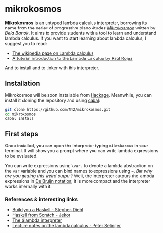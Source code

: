 # mikrokosmos

**Mikrokosmos** is an untyped lambda calculus interpreter, borrowing its name from the series of
progressive piano études *[Mikrokosmos](https://www.youtube.com/watch?v=VEsMk3DAzWM)* written by *Bela Bartok*. 
It aims to provide students with a tool to learn and understand lambda calculus.
If you want to start learning about lambda calculus, I suggest you to read:

 * [The wikipedia page on Lambda calculus](https://en.wikipedia.org/wiki/Lambda_calculus#Informal_description)
 * [A tutorial introduction to the Lambda calculus by Raúl Rojas](www.inf.fu-berlin.de/lehre/WS03/alpi/lambda.pdf)

And to install and to tinker with this interpreter.

## Installation

Mikrokosmos will be soon installable from [Hackage](http://hackage.haskell.org/). Meanwhile, you can install it 
cloning the repository and using [cabal](https://www.haskell.org/cabal/):

``` bash
git clone https://github.com/M42/mikrokosmos.git
cd mikrokosmos
cabal install
```

## First steps

Once installed, you can open the interpreter typing `mikrokosmos` in your terminal. It will show you a prompt where
you can write lambda expressions to be evaluated.



You can write expressions using `\var.` to denote a lambda abstraction on the `var` variable and
you can bind names to expressions using `=`. *But why are you getting this weird output?* Well, the interpreter
outputs the lambda expressions in [De Bruijn notation](https://en.wikipedia.org/wiki/De_Bruijn_notation); it is more
compact and the interpreter works internally with it.

### References & interesting links
* [Build you a Haskell - Stephen Diehl](http://dev.stephendiehl.com/fun/003_lambda_calculus.html)  
* [Haskell from Scratch - Jekor](https://www.youtube.com/playlist?list=PLxj9UAX4Em-Ij4TKwKvo-SLp-Zbv-hB4B)   
* [The Glambda interpreter](https://github.com/goldfirere/glambda)  
* [Lecture notes on the lambda calculus - Peter Selinger](http://www.mscs.dal.ca/~selinger/papers/lambdanotes.pdf)

